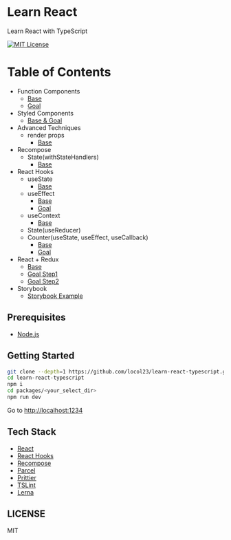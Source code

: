 # Learn React

Learn React with TypeScript

[![MIT License](http://img.shields.io/badge/license-MIT-blue.svg?style=flat)](LICENSE)

# Table of Contents
- Function Components
  - [Base](https://github.com/locol23/learn-react-typescript/tree/master/packages/function-components-base)
  - [Goal](https://github.com/locol23/learn-react-typescript/tree/master/packages/function-components-goal)
- Styled Components
    - [Base & Goal](https://github.com/locol23/learn-react-typescript/tree/master/packages/styled-components)
- Advanced Techniques
  - render props
    - [Base](./packages/render-props-base)
- Recompose
  - State(withStateHandlers)
    - [Base](https://github.com/locol23/learn-react-typescript/tree/master/packages/recompose-state-base)
- React Hooks
  - useState
    - [Base](./packages/hooks-use-state-base)
  - useEffect
    - [Base](./packages/hooks-use-effect-base)
    - [Goal](./packages/hooks-use-effect-goal)
  - useContext
    - [Base](./packages/hooks-use-context-base)
  - State(useReducer)
  - Counter(useState, useEffect, useCallback)
    - [Base](https://github.com/locol23/learn-react-typescript/tree/master/packages/hooks-state-base)
    - [Goal](https://github.com/locol23/learn-react-typescript/tree/master/packages/hooks-state-goal)
- React + Redux
  - [Base](https://github.com/locol23/learn-react-typescript/tree/master/packages/redux-base)
  - [Goal Step1](https://github.com/locol23/learn-react-typescript/tree/master/packages/redux-goal-step1)
  - [Goal Step2](https://github.com/locol23/learn-react-typescript/tree/master/packages/redux-goal-step2)
- Storybook
  - [Storybook Example](https://github.com/locol23/learn-react-typescript/tree/master/packages/storybook)

## Prerequisites

- [Node.js](https://nodejs.org/en/)

## Getting Started

```bash
git clone --depth=1 https://github.com/locol23/learn-react-typescript.git
cd learn-react-typescript
npm i
cd packages/<your_select_dir>
npm run dev
```

Go to [http://localhost:1234](http://localhost:1234)

## Tech Stack

- [React](https://reactjs.org/)
- [React Hooks](https://reactjs.org/docs/hooks-overview.html)
- [Recompose](https://github.com/acdlite/recompose)
- [Parcel](https://parceljs.org/)
- [Prittier](https://prettier.io/)
- [TSLint](https://palantir.github.io/tslint/)
- [Lerna](https://lernajs.io/)

## LICENSE

MIT
